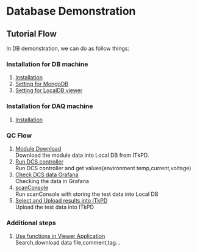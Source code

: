 # Database Demonstration

## Tutorial Flow
In DB demonstration, we can do as follow things:
### Installation for DB machine
1. [Installation](database_demonstration_install_db_machine.md)<br>
2. [Setting for MongoDB](database_demonstration_mongodb.md)<br>
3. [Setting for LocalDB viewer](database_demonstration_viewer.md)<br>

### Installation for DAQ machine
1. [Installation](database_demonstration_install_daq_machine.md)<br>

### QC Flow
1. [Module Download](database_demonstration_download_itkpd.md)<br>
Download the module data into Local DB from ITkPD.
2. [Run DCS controller](database_demonstration_run_dcs.md)<br>
Run DCS controller and get values(environment temp,current,voltage)
3. [Check DCS data Grafana](database_demonstration_grafana.md)<br>
Checking the data in Grafana
4. [scanConsole](database_demonstration_scanconsole.md)<br>
Run scanConsole with storing the test data into Local DB
5. [Select and Upload results into ITkPD](database_demonstration_upload_itkpd.md)<br>
Upload the test data into ITkPD

### Additional steps
1. [Use functions in Viewer Application](database_demonstration_check_viewer.md)<br>
Search,download data file,comment,tag...

<!--
![demo flow](images/demo_flow.png)
-->
